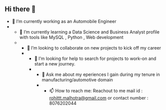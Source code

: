 ## Hi there 👋
- 🔭 I’m currently working as an Automobile Engineer
- - 🌱 I’m currently learning a Data Science and Business Analyst profile with tools like MySQL , Python , Web development
  - - 👯 I’m looking to collaborate on new projects to kick off my career
    - - 🤔 I’m looking for help to search for projects to work-on and start a new journey.
      - - 💬 Ask me about my eperiences I gain during my tenure in manufacturing/automotive domain
        - - 📫 How to reach me: Reachout to me mail id : rohittt.malhotra@gmail.com or contact number : 8076202044


<!--
**rohitmalhotra7/rohitmalhotra7** is a ✨ _special_ ✨ repository because its `README.md` (this file) appears on your GitHub profile.

Here are some ideas to get you started:

- 🔭 I’m currently working on ...
- 🌱 I’m currently learning ...
- 👯 I’m looking to collaborate on ...
- 🤔 I’m looking for help with ...
- 💬 Ask me about ...
- 📫 How to reach me: ...
- 😄 Pronouns: ...
- ⚡ Fun fact: ...
-->
